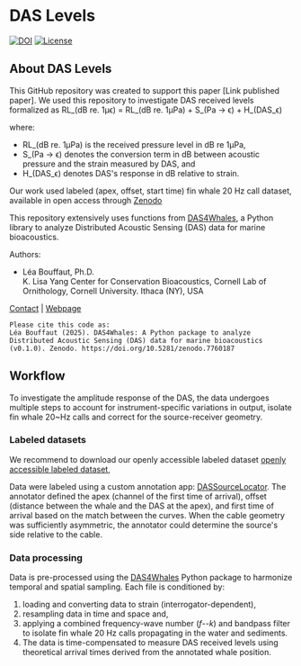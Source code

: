 # DAS Levels
[![DOI](https://zenodo.org/badge/DOI/10.5281/zenodo.15008957.svg)](https://doi.org/10.5281/zenodo.15008957)
[![License](https://img.shields.io/badge/License-CC%20BY--NC--SA%204.0-blue)](https://creativecommons.org/licenses/by-nc-sa/4.0/)

<!-- SPHINX-START -->
## About DAS Levels 
This GitHub repository was created to support this paper [Link published paper].
We used this repository to investigate DAS received levels formalized as 
RL_(dB re. 1μϵ) = RL_(dB re. 1μPa) + S_(Pa → ϵ) + H_(DAS_ϵ)

where:
- RL_(dB re. 1μPa) is the received pressure level in dB re 1μPa,
- S_(Pa → ϵ) denotes the conversion term in dB between acoustic pressure and the strain measured by DAS, and
- H_(DAS_ϵ) denotes DAS's response in dB relative to strain.

Our work used labeled (apex, offset, start time) fin whale 20 Hz call dataset, available in open access through 
[Zenodo](https://doi.org/10.5281/zenodo.15008560)

This repository extensively uses functions from [DAS4Whales](https://github.com/DAS4Whales/DAS4Whales), a Python library to analyze 
Distributed Acoustic Sensing (DAS) data for marine bioacoustics.

Authors: 
- Léa Bouffaut, Ph.D.   
K. Lisa Yang Center for Conservation Bioacoustics, Cornell Lab of Ornithology, Cornell University. Ithaca (NY), USA

[Contact](mailto:lea.bouffaut@cornell.edu) | [Webpage](https://www.birds.cornell.edu/ccb/lea-bouffaut/)


```{note}
Please cite this code as:   
Léa Bouffaut (2025). DAS4Whales: A Python package to analyze Distributed Acoustic Sensing (DAS) data for marine bioacoustics (v0.1.0). Zenodo. https://doi.org/10.5281/zenodo.7760187
```

## Workflow 
To investigate the amplitude response of the DAS, the data undergoes multiple steps to account 
for instrument-specific variations in output, isolate fin whale 20~Hz calls and correct for 
the source-receiver geometry. 

### Labeled datasets
We recommend to download our openly accessible labeled dataset [openly accessible labeled dataset](https://doi.org/10.5281/zenodo.15008560),

Data were labeled using a custom annotation app: [DASSourceLocator](https://github.com/leabouffaut/DASSourceLocator). 
The annotator defined the apex (channel of the first time of arrival), offset (distance between the whale and the 
DAS at the apex), and first time of arrival based on the match between the curves. When the cable geometry was 
sufficiently asymmetric, the annotator could determine the source's side relative to the cable.

### Data processing
Data is pre-processed using the [DAS4Whales](https://github.com/DAS4Whales/DAS4Whales) Python package to 
harmonize temporal and spatial sampling. Each file is conditioned by:
1. loading and converting data to strain (interrogator-dependent),
2. resampling data in time and space and, 
3. applying a combined frequency-wave number ($f$--$k$) and bandpass filter
to isolate fin whale 20 Hz calls propagating in the water and sediments.
4. The data is time-compensated to measure DAS received levels using theoretical arrival 
times derived from the annotated whale position.
